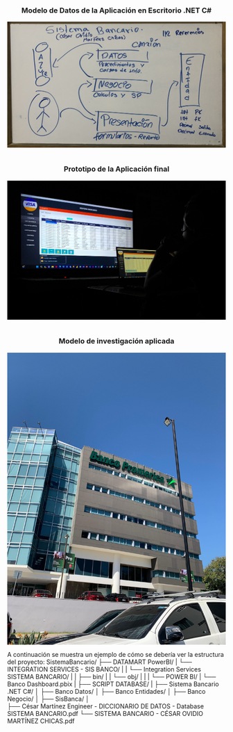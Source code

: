 <h3 align="center">Modelo de Datos de la Aplicación en Escritorio .NET C#</h3>
<img align="center" src="https://github.com/CesarM4rtinez/CesarM4rtinez/blob/main/MODELO%20DE%20DATOS.jpg?raw=true" alt="ovi-pw" />

#

<h3 align="center">Prototipo de la Aplicación final</h3>
<img align="center" src="https://github.com/CesarM4rtinez/CesarM4rtinez/blob/main/SISTEMA%20BANCARIO.jpeg?raw=true" alt="ovi-pw"/>

#

<h3 align="center">Modelo de investigación aplicada</h3>
<img align="center" src="https://github.com/CesarM4rtinez/CesarM4rtinez/blob/main/BancoPromerica.jpg?raw=true" alt="ovi-pw"/>

A continuación se muestra un ejemplo de cómo se debería ver la estructura del proyecto:
SistemaBancario/
├── DATAMART PowerBI/
|   └── INTEGRATION SERVICES - SIS BANCO/
|   |   └── Integration Services SISTEMA BANCARIO/
|   |       ├── bin/
|   |       └── obj/
|   |
|   └── POWER BI/
|       └── Banco Dashboard.pbix
|
├── SCRIPT DATABASE/
|
├── Sistema Bancario .NET C#/
│   ├── Banco Datos/
│   ├── Banco Entidades/
│   ├── Banco Negocio/
│   ├── SisBanca/
│   
├── César Martínez Engineer - DICCIONARIO DE DATOS - Database SISTEMA BANCARIO.pdf
└── SISTEMA BANCARIO - CÉSAR OVIDIO MARTÍNEZ CHICAS.pdf
